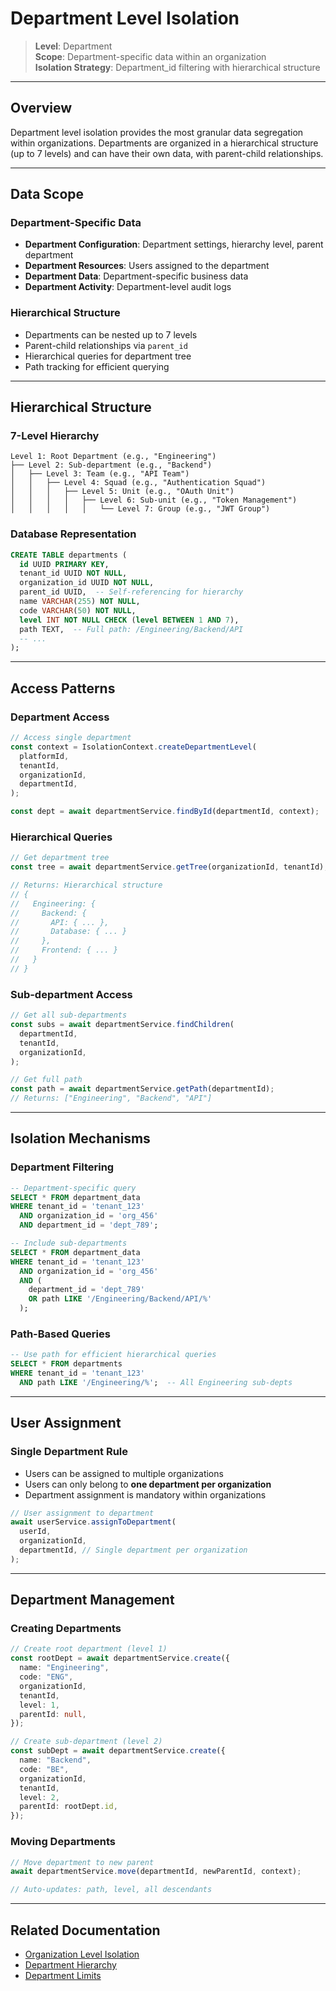 # Department Level Isolation

> **Level**: Department  
> **Scope**: Department-specific data within an organization  
> **Isolation Strategy**: Department_id filtering with hierarchical structure

---

## Overview

Department level isolation provides the most granular data segregation within organizations. Departments are organized in a hierarchical structure (up to 7 levels) and can have their own data, with parent-child relationships.

---

## Data Scope

### Department-Specific Data

- **Department Configuration**: Department settings, hierarchy level, parent department
- **Department Resources**: Users assigned to the department
- **Department Data**: Department-specific business data
- **Department Activity**: Department-level audit logs

### Hierarchical Structure

- Departments can be nested up to 7 levels
- Parent-child relationships via `parent_id`
- Hierarchical queries for department tree
- Path tracking for efficient querying

---

## Hierarchical Structure

### 7-Level Hierarchy

```
Level 1: Root Department (e.g., "Engineering")
├── Level 2: Sub-department (e.g., "Backend")
│   ├── Level 3: Team (e.g., "API Team")
│   │   ├── Level 4: Squad (e.g., "Authentication Squad")
│   │   │   ├── Level 5: Unit (e.g., "OAuth Unit")
│   │   │   │   ├── Level 6: Sub-unit (e.g., "Token Management")
│   │   │   │   │   └── Level 7: Group (e.g., "JWT Group")
```

### Database Representation

```sql
CREATE TABLE departments (
  id UUID PRIMARY KEY,
  tenant_id UUID NOT NULL,
  organization_id UUID NOT NULL,
  parent_id UUID,  -- Self-referencing for hierarchy
  name VARCHAR(255) NOT NULL,
  code VARCHAR(50) NOT NULL,
  level INT NOT NULL CHECK (level BETWEEN 1 AND 7),
  path TEXT,  -- Full path: /Engineering/Backend/API
  -- ...
);
```

---

## Access Patterns

### Department Access

```typescript
// Access single department
const context = IsolationContext.createDepartmentLevel(
  platformId,
  tenantId,
  organizationId,
  departmentId,
);

const dept = await departmentService.findById(departmentId, context);
```

### Hierarchical Queries

```typescript
// Get department tree
const tree = await departmentService.getTree(organizationId, tenantId);

// Returns: Hierarchical structure
// {
//   Engineering: {
//     Backend: {
//       API: { ... },
//       Database: { ... }
//     },
//     Frontend: { ... }
//   }
// }
```

### Sub-department Access

```typescript
// Get all sub-departments
const subs = await departmentService.findChildren(
  departmentId,
  tenantId,
  organizationId,
);

// Get full path
const path = await departmentService.getPath(departmentId);
// Returns: ["Engineering", "Backend", "API"]
```

---

## Isolation Mechanisms

### Department Filtering

```sql
-- Department-specific query
SELECT * FROM department_data
WHERE tenant_id = 'tenant_123'
  AND organization_id = 'org_456'
  AND department_id = 'dept_789';

-- Include sub-departments
SELECT * FROM department_data
WHERE tenant_id = 'tenant_123'
  AND organization_id = 'org_456'
  AND (
    department_id = 'dept_789'
    OR path LIKE '/Engineering/Backend/API/%'
  );
```

### Path-Based Queries

```sql
-- Use path for efficient hierarchical queries
SELECT * FROM departments
WHERE tenant_id = 'tenant_123'
  AND path LIKE '/Engineering/%';  -- All Engineering sub-depts
```

---

## User Assignment

### Single Department Rule

- Users can be assigned to multiple organizations
- Users can only belong to **one department per organization**
- Department assignment is mandatory within organizations

```typescript
// User assignment to department
await userService.assignToDepartment(
  userId,
  organizationId,
  departmentId, // Single department per organization
);
```

---

## Department Management

### Creating Departments

```typescript
// Create root department (level 1)
const rootDept = await departmentService.create({
  name: "Engineering",
  code: "ENG",
  organizationId,
  tenantId,
  level: 1,
  parentId: null,
});

// Create sub-department (level 2)
const subDept = await departmentService.create({
  name: "Backend",
  code: "BE",
  organizationId,
  tenantId,
  level: 2,
  parentId: rootDept.id,
});
```

### Moving Departments

```typescript
// Move department to new parent
await departmentService.move(departmentId, newParentId, context);

// Auto-updates: path, level, all descendants
```

---

## Related Documentation

- [Organization Level Isolation](./organization-isolation.md)
- [Department Hierarchy](../organizations/department-hierarchy.md)
- [Department Limits](../organizations/department-limits.md)
